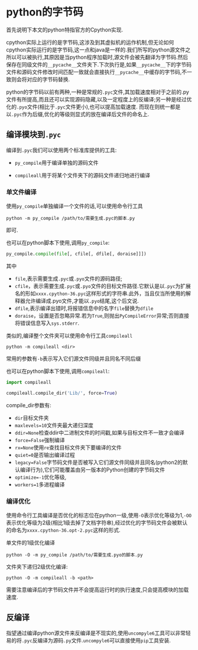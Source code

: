 
# python的字节码

首先说明下本文的python特指官方的Cpython实现.

cpython实际上运行的是字节码,这涉及到其虚拟机的运作机制,但无论如何cpython实际运行的是字节码,这一点和java是一样的.我们所写的python源文件之所以可以被执行,其原因是当python程序加载时,源文件会被先翻译为字节码.然后保存在同级文件的`__pycache__`文件夹下.下次执行是,如果`__pycache__`下的字节码文件和源码文件修改时间匹配一致就会直接执行`__pycache__`中缓存的字节码,不一致则会将对应的字节码替换.


python的字节码以前有两种,一种是常规的`.pyc`文件,其加载速度相对于之前的.py文件有所提高,而且还可以实现源码隐藏,以及一定程度上的反编译;另一种是经过优化的`.pyo`文件(相比于`.pyc`文件更小),也可以提高加载速度.
而现在则统一都是以`.pyc`作为后缀,优化的等级则显式的放在编译后文件的命名上.

## 编译模块到`.pyc`

编译到`.pyc`我们可以使用两个标准库提供的工具:

+ `py_compile`用于编译单独的源码文件

+ `compileall`用于将某个文件夹下的源码文件递归地进行编译

### 单文件编译

使用`py_compile`单独编译一个文件的话,可以使用命令行工具

```shell
python -m py_compile /path/to/需要生成.pyc的脚本.py
```
即可.

也可以在python脚本下使用,调用`py_compile`:

```python
py_compile.compile(file[, cfile[, dfile[, doraise]]])
```

其中
+ `file`,表示需要生成`.pyc`或`.pyo`文件的源码路径;
+ `cfile`，表示需要生成`.pyc`或`.pyo`文件的目标文件路径.它默认是以`.pyc`为扩展名的形如`xxxx.cpython-36.pyc`这样形式的字符串.此外，当且仅当所使用的解释器允许编译成.pyo文件,才能以`.pyo`结尾,这个后文说.
+ `dfile`,表示编译出错时,将报错信息中的名字`file`替换为`dfile`
+ `doraise`，设置是否忽略异常.若为`True`,则抛出`PyCompileError`异常;否则直接将错误信息写入`sys.stderr`.


类似的,编译整个文件夹可以使用命令行工具`compileall`

```shell
python -m compileall <dir>
```

常用的参数有`-b`表示写入它们源文件同级并且同名不同后缀

也可以在python脚本下使用,调用`compileall`:

```python
import compileall

compileall.compile_dir('Lib/', force=True)
```
compile_dir参数有:

+ `dir`目标文件夹
+ `maxlevels=10`文件夹最大递归深度
+ `ddir=None`检查ddir中二进制文件的时间戳,如果与目标文件不一致才会编译
+ `force=False`强制编译
+ `rx=None`使用`re`查找目标文件夹下要编译的文件
+ `quiet=0`是否输出编译过程
+ `legacy=False`字节码文件是否被写入它们源文件同级并且同名(python2的默认编译行为),它们可能覆盖由另一版本的Python创建的字节码文件
+ `optimize=-1`优化等级,
+ `workers=1`多进程编译


### 编译优化

使用命令行工具编译是否优化的标志位在python一级,使用`-O`表示优化等级为1,`-OO`表示优化等级为2级(相比1级去掉了文档字符串),经过优化的字节码文件会被默认的命名为`xxxx.cpython-36.opt-2.pyc`这样的形式.

单文件的1级优化编译

```shell
python -O -m py_compile /path/to/需要生成.pyo的脚本.py
```

文件夹下递归2级优化编译:

```shell
python -O -m compileall -b <path>
```

需要注意编译后的字节码文件并不会提高运行时的执行速度,只会提高模块的加载速度.

## 反编译

指望通过编译python源文件来反编译是不现实的,使用`uncompyle6`工具可以非常轻易的将`.pyc`反编译为源码`.py`文件.`uncompyle6`可以直接使用`pip`工具安装.
